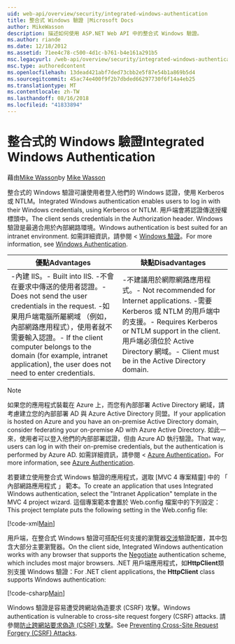 ```yaml
---
uid: web-api/overview/security/integrated-windows-authentication
title: 整合式 Windows 驗證 |Microsoft Docs
author: MikeWasson
description: 描述如何使用 ASP.NET Web API 中的整合式 Windows 驗證。
ms.author: riande
ms.date: 12/18/2012
ms.assetid: 71ee4c78-c500-4d1c-b761-b4e161a291b5
msc.legacyurl: /web-api/overview/security/integrated-windows-authentication
msc.type: authoredcontent
ms.openlocfilehash: 13dead421abf7ded73cbb2e5f87e54b1a869b5d4
ms.sourcegitcommit: 45ac74e400f9f2b7dbded66297730f6f14a4eb25
ms.translationtype: MT
ms.contentlocale: zh-TW
ms.lasthandoff: 08/16/2018
ms.locfileid: "41833894"
---
```

<a name="integrated-windows-authentication"></a><span data-ttu-id="55eb3-103">整合式的 Windows 驗證</span><span class="sxs-lookup"><span data-stu-id="55eb3-103">Integrated Windows Authentication</span></span>
====================
<span data-ttu-id="55eb3-104">藉由[Mike Wasson](https://github.com/MikeWasson)</span><span class="sxs-lookup"><span data-stu-id="55eb3-104">by [Mike Wasson](https://github.com/MikeWasson)</span></span>

<span data-ttu-id="55eb3-105">整合式的 Windows 驗證可讓使用者登入他們的 Windows 認證，使用 Kerberos 或 NTLM。</span><span class="sxs-lookup"><span data-stu-id="55eb3-105">Integrated Windows authentication enables users to log in with their Windows credentials, using Kerberos or NTLM.</span></span> <span data-ttu-id="55eb3-106">用戶端會將認證傳送授權標頭中。</span><span class="sxs-lookup"><span data-stu-id="55eb3-106">The client sends credentials in the Authorization header.</span></span> <span data-ttu-id="55eb3-107">Windows 驗證是最適合用於內部網路環境。</span><span class="sxs-lookup"><span data-stu-id="55eb3-107">Windows authentication is best suited for an intranet environment.</span></span> <span data-ttu-id="55eb3-108">如需詳細資訊，請參閱 < [Windows 驗證](https://www.iis.net/configreference/system.webserver/security/authentication/windowsauthentication)。</span><span class="sxs-lookup"><span data-stu-id="55eb3-108">For more information, see [Windows Authentication](https://www.iis.net/configreference/system.webserver/security/authentication/windowsauthentication).</span></span>

| <span data-ttu-id="55eb3-109">優點</span><span class="sxs-lookup"><span data-stu-id="55eb3-109">Advantages</span></span> | <span data-ttu-id="55eb3-110">缺點</span><span class="sxs-lookup"><span data-stu-id="55eb3-110">Disadvantages</span></span> |
| --- | --- |
| <span data-ttu-id="55eb3-111">-內建 IIS。</span><span class="sxs-lookup"><span data-stu-id="55eb3-111">- Built into IIS.</span></span> <span data-ttu-id="55eb3-112">-不會在要求中傳送的使用者認證。</span><span class="sxs-lookup"><span data-stu-id="55eb3-112">- Does not send the user credentials in the request.</span></span> <span data-ttu-id="55eb3-113">-如果用戶端電腦所屬網域 （例如，內部網路應用程式），使用者就不需要輸入認證。</span><span class="sxs-lookup"><span data-stu-id="55eb3-113">- If the client computer belongs to the domain (for example, intranet application), the user does not need to enter credentials.</span></span> | <span data-ttu-id="55eb3-114">-不建議用於網際網路應用程式。</span><span class="sxs-lookup"><span data-stu-id="55eb3-114">- Not recommended for Internet applications.</span></span> <span data-ttu-id="55eb3-115">-需要 Kerberos 或 NTLM 的用戶端中的支援。</span><span class="sxs-lookup"><span data-stu-id="55eb3-115">- Requires Kerberos or NTLM support in the client.</span></span> <span data-ttu-id="55eb3-116">用戶端必須位於 Active Directory 網域。</span><span class="sxs-lookup"><span data-stu-id="55eb3-116">- Client must be in the Active Directory domain.</span></span> |

> [!NOTE]
> <span data-ttu-id="55eb3-117">如果您的應用程式裝載在 Azure 上，而您有內部部署 Active Directory 網域，請考慮建立您的內部部署 AD 與 Azure Active Directory 同盟。</span><span class="sxs-lookup"><span data-stu-id="55eb3-117">If your application is hosted on Azure and you have an on-premise Active Directory domain, consider federating your on-premise AD with Azure Active Directory.</span></span> <span data-ttu-id="55eb3-118">如此一來，使用者可以登入他們的內部部署認證，但由 Azure AD 執行驗證。</span><span class="sxs-lookup"><span data-stu-id="55eb3-118">That way, users can log in with their on-premise credentials, but the authentication is performed by Azure AD.</span></span> <span data-ttu-id="55eb3-119">如需詳細資訊，請參閱 < [Azure Authentication](../../../visual-studio/overview/2012/windows-azure-authentication.md)。</span><span class="sxs-lookup"><span data-stu-id="55eb3-119">For more information, see [Azure Authentication](../../../visual-studio/overview/2012/windows-azure-authentication.md).</span></span>


<span data-ttu-id="55eb3-120">若要建立使用整合式 Windows 驗證的應用程式，選取 [MVC 4 專案精靈] 中的 「 內部網路應用程式 」 範本。</span><span class="sxs-lookup"><span data-stu-id="55eb3-120">To create an application that uses Integrated Windows authentication, select the "Intranet Application" template in the MVC 4 project wizard.</span></span> <span data-ttu-id="55eb3-121">這個專案範本會置於 Web.config 檔案中的下列設定：</span><span class="sxs-lookup"><span data-stu-id="55eb3-121">This project template puts the following setting in the Web.config file:</span></span>

[!code-xml[Main](integrated-windows-authentication/samples/sample1.xml)]

<span data-ttu-id="55eb3-122">用戶端，在整合式 Windows 驗證可搭配任何支援的瀏覽器[交涉](http://www.ietf.org/rfc/rfc4559.txt)驗證配置，其中包含大部分主要瀏覽器。</span><span class="sxs-lookup"><span data-stu-id="55eb3-122">On the client side, Integrated Windows authentication works with any browser that supports the [Negotiate](http://www.ietf.org/rfc/rfc4559.txt) authentication scheme, which includes most major browsers.</span></span> <span data-ttu-id="55eb3-123">.NET 用戶端應用程式，如**HttpClient**類別支援 Windows 驗證：</span><span class="sxs-lookup"><span data-stu-id="55eb3-123">For .NET client applications, the **HttpClient** class supports Windows authentication:</span></span>

[!code-csharp[Main](integrated-windows-authentication/samples/sample2.cs)]

<span data-ttu-id="55eb3-124">Windows 驗證是容易遭受跨網站偽造要求 (CSRF) 攻擊。</span><span class="sxs-lookup"><span data-stu-id="55eb3-124">Windows authentication is vulnerable to cross-site request forgery (CSRF) attacks.</span></span> <span data-ttu-id="55eb3-125">請參閱[防止跨網站要求偽造 (CSRF) 攻擊](preventing-cross-site-request-forgery-csrf-attacks.md)。</span><span class="sxs-lookup"><span data-stu-id="55eb3-125">See [Preventing Cross-Site Request Forgery (CSRF) Attacks](preventing-cross-site-request-forgery-csrf-attacks.md).</span></span>

